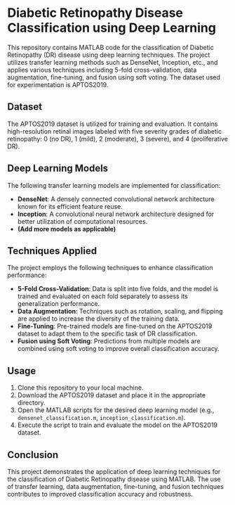 # Diabetic Retinopathy Disease Classification using Deep Learning

This repository contains MATLAB code for the classification of Diabetic Retinopathy (DR) disease using deep learning techniques. The project utilizes transfer learning methods such as DenseNet, Inception, etc., and applies various techniques including 5-fold cross-validation, data augmentation, fine-tuning, and fusion using soft voting. The dataset used for experimentation is APTOS2019.

## Dataset

The APTOS2019 dataset is utilized for training and evaluation. It contains high-resolution retinal images labeled with five severity grades of diabetic retinopathy: 0 (no DR), 1 (mild), 2 (moderate), 3 (severe), and 4 (proliferative DR).

## Deep Learning Models

The following transfer learning models are implemented for classification:

- **DenseNet**: A densely connected convolutional network architecture known for its efficient feature reuse.
- **Inception**: A convolutional neural network architecture designed for better utilization of computational resources.
- **(Add more models as applicable)**

## Techniques Applied

The project employs the following techniques to enhance classification performance:

- **5-Fold Cross-Validation**: Data is split into five folds, and the model is trained and evaluated on each fold separately to assess its generalization performance.
- **Data Augmentation**: Techniques such as rotation, scaling, and flipping are applied to increase the diversity of the training data.
- **Fine-Tuning**: Pre-trained models are fine-tuned on the APTOS2019 dataset to adapt them to the specific task of DR classification.
- **Fusion using Soft Voting**: Predictions from multiple models are combined using soft voting to improve overall classification accuracy.

## Usage

1. Clone this repository to your local machine.
2. Download the APTOS2019 dataset and place it in the appropriate directory.
3. Open the MATLAB scripts for the desired deep learning model (e.g., `densenet_classification.m`, `inception_classification.m`).
4. Execute the script to train and evaluate the model on the APTOS2019 dataset.


## Conclusion

This project demonstrates the application of deep learning techniques for the classification of Diabetic Retinopathy disease using MATLAB. The use of transfer learning, data augmentation, fine-tuning, and fusion techniques contributes to improved classification accuracy and robustness.
